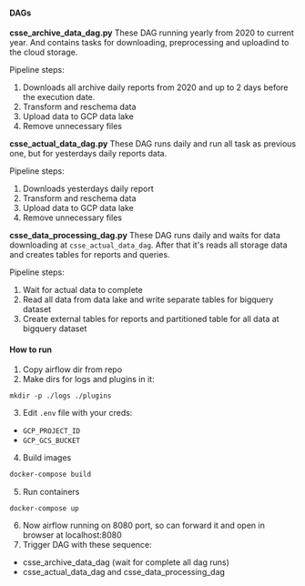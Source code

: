 #### DAGs
**csse_archive_data_dag.py** 
These DAG running yearly from 2020 to current year. And contains tasks for downloading, preprocessing and uploadind to the cloud storage. 

Pipeline steps: 
1. Downloads all archive daily reports from 2020 and up to 2 days before the execution date. 
2. Transform and reschema data
3. Upload data to GCP data lake
4. Remove unnecessary files 

**csse_actual_data_dag.py**
These DAG runs daily and run all task as previous one, but for yesterdays daily reports data.

Pipeline steps: 
1. Downloads yesterdays daily report 
2. Transform and reschema data
3. Upload data to GCP data lake
4. Remove unnecessary files

**csse_data_processing_dag.py**
These DAG runs daily and waits for data downloading at `csse_actual_data_dag`. After that it's reads all storage data and creates tables for reports and queries. 

Pipeline steps: 
1. Wait for actual data to complete
2. Read all data from data lake and write separate tables for bigquery dataset
3. Create external tables for reports and partitioned table for all data at bigquery dataset

#### How to run
1. Copy airflow dir from repo
2. Make dirs for logs and plugins in it:
```
mkdir -p ./logs ./plugins
```
3. Edit `.env` file with your creds: 
- `GCP_PROJECT_ID`
- `GCP_GCS_BUCKET`
4. Build images
```bash
docker-compose build
```
5. Run containers
```
docker-compose up
```
6. Now airflow running on 8080 port, so can forward it and open in browser at localhost:8080
7. Trigger DAG with these sequence: 
  - csse_archive_data_dag (wait for complete all dag runs)
  - csse_actual_data_dag and csse_data_processing_dag

